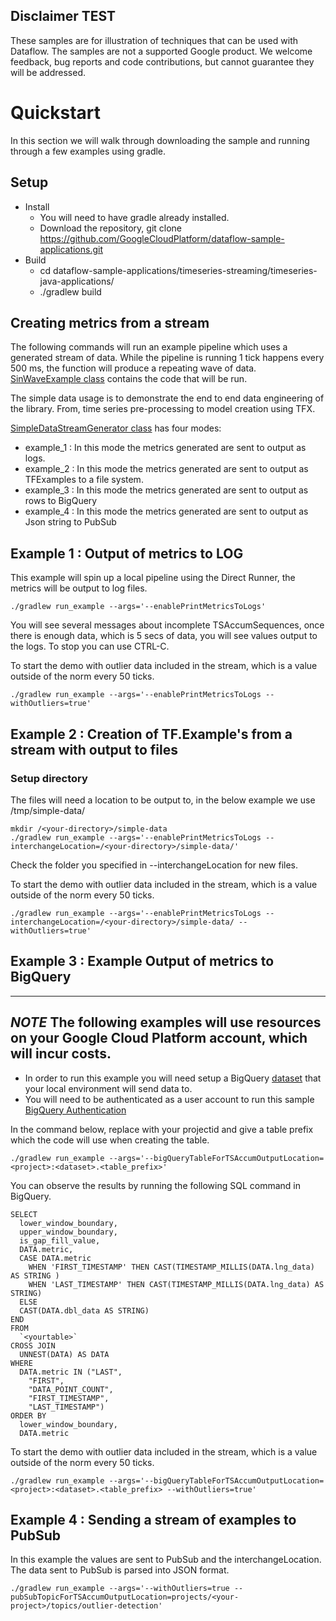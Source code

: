 ## Disclaimer TEST

These samples are for illustration of techniques that can be used with Dataflow. 
The samples are not a supported Google product. We welcome feedback, bug reports and code contributions, but cannot guarantee they will be
addressed.

# Quickstart

In this section we will walk through downloading the sample and running through
a few examples using gradle.

## Setup
* Install
    * You will need to have gradle already installed.
    * Download the repository, git clone https://github.com/GoogleCloudPlatform/dataflow-sample-applications.git
* Build
    * cd dataflow-sample-applications/timeseries-streaming/timeseries-java-applications/
    * ./gradlew build
## Creating metrics from a stream
The following commands will run an example pipeline which uses a generated stream of data. While the pipeline is 
running 1 tick happens every 500 ms, the function will produce a repeating wave of data. [SinWaveExample class](SyntheticExamples/src/main/java/com/google/dataflow/sample/timeseriesflow/examples/simpledata/transforms/SinWaveExample.java) contains the code that will be run. 

The simple data usage is to demonstrate the end to end data engineering of the library. From, time series pre-processing to model creation using TFX.
 
 [SimpleDataStreamGenerator class](SyntheticExamples/src/main/java/com/google/dataflow/sample/timeseriesflow/examples/simpledata/transforms/SinWaveExample.java) has four modes:
 
 * example_1 : In this mode the metrics generated are sent to output as logs.
 * example_2 : In this mode the metrics generated are sent to output as TFExamples to a file system.
 * example_3 : In this mode the metrics generated are sent to output as rows to BigQuery
 * example_4 : In this mode the metrics generated are sent to output as Json string to PubSub

## Example 1 : Output of metrics to LOG

This example will spin up a local pipeline using the Direct Runner, the metrics will be output to log files.
   
```
./gradlew run_example --args='--enablePrintMetricsToLogs'
```

You will see several messages about incomplete TSAccumSequences, once there is enough data, which is 5 secs of data, you will see values output to the logs. To stop you can use CTRL-C.

To start the demo with outlier data included in the stream, which is a value outside of the norm every 50 ticks.

```
./gradlew run_example --args='--enablePrintMetricsToLogs --withOutliers=true'
```

## Example 2 : Creation of TF.Example's from a stream with output to files
### Setup directory
The files will need a location to be output to, in the below example we use /tmp/simple-data/
```
mkdir /<your-directory>/simple-data
./gradlew run_example --args='--enablePrintMetricsToLogs --interchangeLocation=/<your-directory>/simple-data/'
```

Check the folder you specified in --interchangeLocation for new files.

To start the demo with outlier data included in the stream, which is a value outside of the norm every 50 ticks.

```
./gradlew run_example --args='--enablePrintMetricsToLogs --interchangeLocation=/<your-directory>/simple-data/ --withOutliers=true'
```
  
## Example 3 : Example Output of metrics to BigQuery

---
***NOTE***
The following examples will use resources on your Google Cloud Platform account, which will incur costs. 
---

* In order to run this example you will need setup a BigQuery [dataset](https://cloud.google.com/bigquery/docs/datasets-intro) that your local environment will send data to.
* You will need to be authenticated as a user account to run this sample [BigQuery Authentication](https://cloud.google.com/bigquery/docs/authentication)

In the command below, replace <project> with your projectid and give a table prefix which the code will use when creating the table. 


```
./gradlew run_example --args='--bigQueryTableForTSAccumOutputLocation=<project>:<dataset>.<table_prefix>'
```
You can observe the results by running the following SQL command in BigQuery.
```
SELECT
  lower_window_boundary,
  upper_window_boundary,
  is_gap_fill_value,
  DATA.metric,
  CASE DATA.metric
    WHEN 'FIRST_TIMESTAMP' THEN CAST(TIMESTAMP_MILLIS(DATA.lng_data) AS STRING )
    WHEN 'LAST_TIMESTAMP' THEN CAST(TIMESTAMP_MILLIS(DATA.lng_data) AS STRING)
  ELSE
  CAST(DATA.dbl_data AS STRING)
END
FROM
  `<yourtable>`
CROSS JOIN
  UNNEST(DATA) AS DATA
WHERE
  DATA.metric IN ("LAST",
    "FIRST",
    "DATA_POINT_COUNT",
    "FIRST_TIMESTAMP",
    "LAST_TIMESTAMP")
ORDER BY
  lower_window_boundary,
  DATA.metric
```

To start the demo with outlier data included in the stream, which is a value outside of the norm every 50 ticks.

```
./gradlew run_example --args='--bigQueryTableForTSAccumOutputLocation=<project>:<dataset>.<table_prefix> --withOutliers=true'
```

## Example 4 : Sending a stream of examples to PubSub

In this example the values are sent to PubSub and the interchangeLocation. The data sent to PubSub is parsed into JSON format.

```
./gradlew run_example --args='--withOutliers=true --pubSubTopicForTSAccumOutputLocation=projects/<your-project>/topics/outlier-detection'

```
